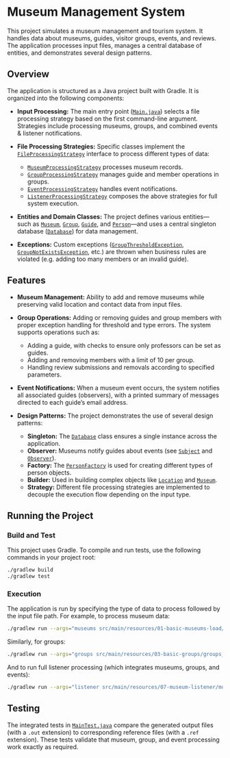 # Museum Management System
This project simulates a museum management and tourism system. It handles data about museums, guides, visitor groups, events, and reviews. The application processes input files, manages a central database of entities, and demonstrates several design patterns.

## Overview

The application is structured as a Java project built with Gradle. It is organized into the following components:

- **Input Processing:**
  The main entry point ([`Main.java`](src/main/java/org/example/Main.java)) selects a file processing strategy based on the first command-line argument. Strategies include processing museums, groups, and combined events & listener notifications.

- **File Processing Strategies:**
  Specific classes implement the [`FileProcessingStrategy`](src/main/java/org/example/strategies/FileProcessingStrategy.java) interface to process different types of data:
  - [`MuseumProcessingStrategy`](src/main/java/org/example/strategies/MuseumProcessingStrategy.java) processes museum records.
  - [`GroupProcessingStrategy`](src/main/java/org/example/strategies/GroupProcessingStrategy.java) manages guide and member operations in groups.
  - [`EventProcessingStrategy`](src/main/java/org/example/strategies/EventProcessingStrategy.java) handles event notifications.
  - [`ListenerProcessingStrategy`](src/main/java/org/example/strategies/ListenerProcessingStrategy.java) composes the above strategies for full system execution.

- **Entities and Domain Classes:**
  The project defines various entities—such as [`Museum`](src/main/java/org/example/locations/Museum.java), [`Group`](src/main/java/org/example/entities/Group.java), [`Guide`](src/main/java/org/example/entities/Guide.java), and [`Person`](src/main/java/org/example/entities/Person.java)—and uses a central singleton database ([`Database`](src/main/java/org/example/information/Database.java)) for data management.

- **Exceptions:**
  Custom exceptions ([`GroupThresholdException`](src/main/java/org/example/exceptions/GroupThresholdException.java), [`GroupNotExistsException`](src/main/java/org/example/exceptions/GroupNotExistsException.java), etc.) are thrown when business rules are violated (e.g. adding too many members or an invalid guide).

## Features

- **Museum Management:**
  Ability to add and remove museums while preserving valid location and contact data from input files.

- **Group Operations:**
  Adding or removing guides and group members with proper exception handling for threshold and type errors.
  The system supports operations such as:
  - Adding a guide, with checks to ensure only professors can be set as guides.
  - Adding and removing members with a limit of 10 per group.
  - Handling review submissions and removals according to specified parameters.

- **Event Notifications:**
  When a museum event occurs, the system notifies all associated guides (observers), with a printed summary of messages directed to each guide’s email address.

- **Design Patterns:**
  The project demonstrates the use of several design patterns:
  - **Singleton:** The [`Database`](src/main/java/org/example/information/Database.java) class ensures a single instance across the application.
  - **Observer:** Museums notify guides about events (see [`Subject`](src/main/java/org/example/locations/Subject.java) and [`Observer`](src/main/java/org/example/entities/Observer.java)).
  - **Factory:** The [`PersonFactory`](src/main/java/org/example/entities/PersonFactory.java) is used for creating different types of person objects.
  - **Builder:** Used in building complex objects like [`Location`](src/main/java/org/example/locations/Location.java) and [`Museum`](src/main/java/org/example/locations/Museum.java).
  - **Strategy:** Different file processing strategies are implemented to decouple the execution flow depending on the input type.

## Running the Project

### Build and Test

This project uses Gradle. To compile and run tests, use the following commands in your project root:

```sh
./gradlew build
./gradlew test
```

### Execution

The application is run by specifying the type of data to process followed by the input file path. For example, to process museum data:

```sh
./gradlew run --args="museums src/main/resources/01-basic-museums-load/museums_01"
```

Similarly, for groups:

```sh
./gradlew run --args="groups src/main/resources/03-basic-groups/groups_01"
```

And to run full listener processing (which integrates museums, groups, and events):

```sh
./gradlew run --args="listener src/main/resources/07-museum-listener/museums_03 src/main/resources/07-museum-listener/groups_05 src/main/resources/07-museum-listener/events_01"
```

## Testing

The integrated tests in [`MainTest.java`](src/test/java/MainTest.java ) compare the generated output files (with a `.out` extension) to corresponding reference files (with a `.ref` extension). These tests validate that museum, group, and event processing work exactly as required.
